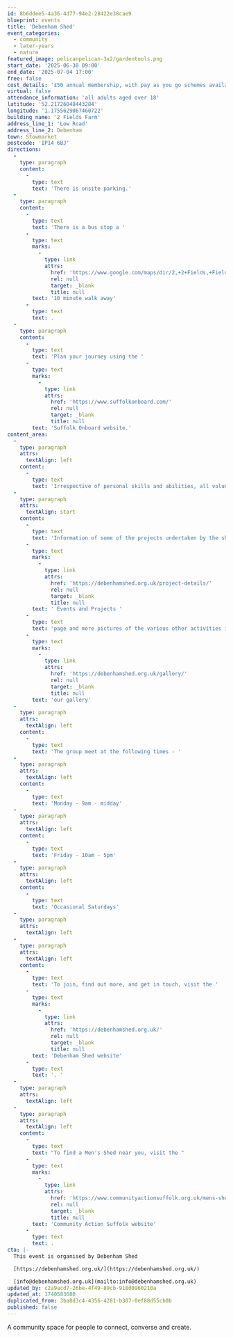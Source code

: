 ```yaml
---
id: 8b6ddee5-4a36-4d77-94e2-28422e38cae9
blueprint: events
title: 'Debenham Shed'
event_categories:
  - community
  - later-years
  - nature
featured_image: pelicanpelican-3x2/gardentools.png
start_date: '2025-06-30 09:00'
end_date: '2025-07-04 17:00'
free: false
cost_details: '£50 annual membership, with pay as you go schemes available'
virtual: false
attendance_information: 'all adults aged over 18'
latitude: '52.21726048443284'
longitude: '1.1755629067460722'
building_name: '2 Fields Farm'
address_line_1: 'Low Road'
address_line_2: Debenham
town: Stowmarket
postcode: 'IP14 6BJ'
directions:
  -
    type: paragraph
    content:
      -
        type: text
        text: 'There is onsite parking.'
  -
    type: paragraph
    content:
      -
        type: text
        text: 'There is a bus stop a '
      -
        type: text
        marks:
          -
            type: link
            attrs:
              href: 'https://www.google.com/maps/dir/2,+2+Fields,+Fields,+Low+Road,+Debenham,+Stowmarket/Field+Way,+Debenham,+Stowmarket+IP14+6QY/@52.2195338,1.171632,16z/data=!3m1!4b1!4m14!4m13!1m5!1m1!1s0x47d9979f49608521:0x5b79ef6502df3919!2m2!1d1.175579!2d52.2171093!1m5!1m1!1s0x47d997d182c21aa7:0x7810660959129194!2m2!1d1.177846!2d52.221954!3e2?entry=ttu&g_ep=EgoyMDI1MDIyNC4wIKXMDSoJLDEwMjExNDUzSAFQAw%3D%3D'
              rel: null
              target: _blank
              title: null
        text: '10 minute walk away'
      -
        type: text
        text: .
  -
    type: paragraph
    content:
      -
        type: text
        text: 'Plan your journey using the '
      -
        type: text
        marks:
          -
            type: link
            attrs:
              href: 'https://www.suffolkonboard.com/'
              rel: null
              target: _blank
              title: null
        text: 'Suffolk Onboard website.'
content_area:
  -
    type: paragraph
    attrs:
      textAlign: left
    content:
      -
        type: text
        text: 'Irrespective of personal skills and abilities, all volunteers are encouraged to participate in tasks and given support and help when required, as well as guidance on health and safety when using specialist tools and equipment.'
  -
    type: paragraph
    attrs:
      textAlign: start
    content:
      -
        type: text
        text: 'Information of some of the projects undertaken by the shed volunteers can be seen on our'
      -
        type: text
        marks:
          -
            type: link
            attrs:
              href: 'https://debenhamshed.org.uk/project-details/'
              rel: null
              target: _blank
              title: null
        text: ' Events and Projects '
      -
        type: text
        text: 'page and more pictures of the various other activities in the shed can be found in '
      -
        type: text
        marks:
          -
            type: link
            attrs:
              href: 'https://debenhamshed.org.uk/gallery/'
              rel: null
              target: _blank
              title: null
        text: 'our gallery'
  -
    type: paragraph
    attrs:
      textAlign: left
    content:
      -
        type: text
        text: 'The group meet at the following times - '
  -
    type: paragraph
    attrs:
      textAlign: left
    content:
      -
        type: text
        text: 'Monday - 9am - midday'
  -
    type: paragraph
    attrs:
      textAlign: left
    content:
      -
        type: text
        text: 'Friday - 10am - 5pm'
  -
    type: paragraph
    attrs:
      textAlign: left
    content:
      -
        type: text
        text: 'Occasional Saturdays'
  -
    type: paragraph
    attrs:
      textAlign: left
  -
    type: paragraph
    attrs:
      textAlign: left
    content:
      -
        type: text
        text: 'To join, find out more, and get in touch, visit the '
      -
        type: text
        marks:
          -
            type: link
            attrs:
              href: 'https://debenhamshed.org.uk/'
              rel: null
              target: _blank
              title: null
        text: 'Debenham Shed website'
      -
        type: text
        text: '. '
  -
    type: paragraph
    attrs:
      textAlign: left
  -
    type: paragraph
    attrs:
      textAlign: left
    content:
      -
        type: text
        text: "To find a Men's Shed near you, visit the "
      -
        type: text
        marks:
          -
            type: link
            attrs:
              href: 'https://www.communityactionsuffolk.org.uk/mens-sheds/map/'
              rel: null
              target: _blank
              title: null
        text: 'Community Action Suffolk website'
      -
        type: text
        text: .
cta: |-
  This event is organised by Debenham Shed

  [https://debenhamshed.org.uk/](https://debenhamshed.org.uk/)

  [info@debenhamshed.org.uk](mailto:info@debenhamshed.org.uk)
updated_by: c2a9acd7-26be-4f49-89cb-918d0960210a
updated_at: 1740583680
duplicated_from: 3ba8d3c4-4356-4281-b307-0ef88d55cb0b
published: false
---
```

A community space for people to connect, converse and create.